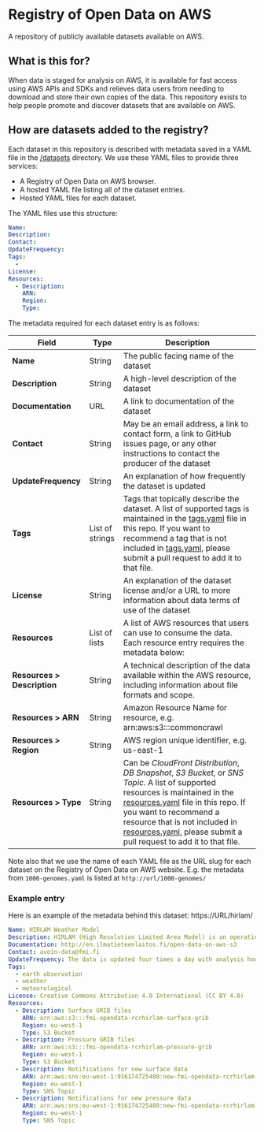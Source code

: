 # Registry of Open Data on AWS

A repository of publicly available datasets available on AWS. 

## What is this for?

When data is staged for analysis on AWS, it is available for fast access using AWS APIs and SDKs and relieves data users from needing to download and store their own copies of the data. This repository exists to help people promote and discover datasets that are available on AWS.

## How are datasets added to the registry?

Each dataset in this repository is described with metadata saved in a YAML file in the [/datasets](/datasets) directory. We use these YAML files to provide three services:

- A Registry of Open Data on AWS browser.
- A hosted YAML file listing all of the dataset entries.
- Hosted YAML files for each dataset.

The YAML files use this structure:

```yaml
Name:
Description:
Contact:
UpdateFrequency:
Tags:
  - 
License: 
Resources:
  - Description: 
    ARN: 
    Region: 
    Type:
```

The metadata required for each dataset entry is as follows:

| Field | Type | Description |
| --- | --- | --- |
| **Name** | String | The public facing name of the dataset |
|**Description**|String|A high-level description of the dataset|
|**Documentation**|URL|A link to documentation of the dataset|
|**Contact**|String|May be an email address, a link to contact form, a link to GitHub issues page, or any other instructions to contact the producer of the dataset|
|**UpdateFrequency**|String|An explanation of how frequently the dataset is updated|
|**Tags**|List of strings|Tags that topically describe the dataset. A list of supported tags is maintained in the [tags.yaml](tags.yaml) file in this repo. If you want to recommend a tag that is not included in [tags.yaml](tags.yaml), please submit a pull request to add it to that file.|
|**License**|String|An explanation of the dataset license and/or a URL to more information about data terms of use of the dataset|
|**Resources**|List of lists|A list of AWS resources that users can use to consume the data. Each resource entry requires the metadata below:|
|**Resources > Description**|String|A technical description of the data available within the AWS resource, including information about file formats and scope.|
|**Resources > ARN**|String|Amazon Resource Name for resource, e.g. arn:aws:s3:::commoncrawl|
|**Resources > Region**|String|AWS region unique identifier, e.g. us-east-1|
|**Resources > Type**|String|Can be _CloudFront Distribution_, _DB Snapshot_, _S3 Bucket_, or _SNS Topic_. A list of supported resources is maintained in the [resources.yaml](resources.yaml) file in this repo. If you want to recommend a resource that is not included in [resources.yaml](resources.yaml), please submit a pull request to add it to that file.|

Note also that we use the name of each YAML file as the URL slug for each dataset on the Registry of Open Data on AWS website. E.g. the metadata from `1000-genomes.yaml` is listed at `http://url/1000-genomes/`

### Example entry

Here is an example of the metadata behind this dataset: https://URL/hirlam/

```yaml
Name: HIRLAM Weather Model
Description: HIRLAM (High Resolution Limited Area Model) is an operational synoptic and mesoscale weather prediction model managed by the Finnish Meteorological Institute.
Documentation: http://en.ilmatieteenlaitos.fi/open-data-on-aws-s3
Contact: avoin-data@fmi.fi
UpdateFrequency: The data is updated four times a day with analysis hours 00, 06, 12 and 18. Corresponding model runs are available roughly five hours after analysis time (~ after model run has started).
Tags:
  - earth observation
  - weather
  - meteorological
License: Creative Commons Attribution 4.0 International (CC BY 4.0)
Resources:
  - Description: Surface GRIB files
    ARN: arn:aws:s3:::fmi-opendata-rcrhirlam-surface-grib
    Region: eu-west-1
    Type: S3 Bucket
  - Description: Pressure GRIB files
    ARN: arn:aws:s3:::fmi-opendata-rcrhirlam-pressure-grib
    Region: eu-west-1
    Type: S3 Bucket
  - Description: Notifications for new surface data
    ARN: arn:aws:sns:eu-west-1:916174725480:new-fmi-opendata-rcrhirlam-surface-grib
    Region: eu-west-1
    Type: SNS Topic
  - Description: Notifications for new pressure data
    ARN: arn:aws:sns:eu-west-1:916174725480:new-fmi-opendata-rcrhirlam-pressure-GRIB
    Region: eu-west-1
    Type: SNS Topic
```
